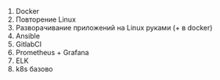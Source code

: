 1) Docker
2) Повторение Linux
3) Разворачивание приложений на Linux руками (+ в docker)
4) Ansible
5) GitlabCI
6) Prometheus + Grafana
7) ELK
8) k8s базово
